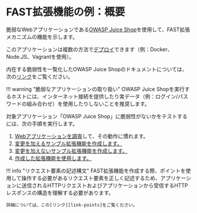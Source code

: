 [link-points]:              ../points/intro.md
[link-mod-extension]:       mod-extension.md
[link-non-mod-extension]:   non-mod-extension.md
[link-app-examination]:     app-examination.md
[link-juice-shop]:          https://www.owasp.org/index.php/OWASP_Juice_Shop_Project
[link-juice-shop-deploy]:   https://github.com/bkimminich/juice-shop#setup
[link-juice-shop-docs]:     https://pwning.owasp-juice.shop/companion-guide/latest/
[link-using-extension]:     ../using-extension.md


#   FAST拡張機能の例：概要

脆弱なWebアプリケーションである[OWASP Juice Shop][link-juice-shop]を使用して、FAST拡張メカニズムの機能を示します。

このアプリケーションは複数の方法で[デプロイ][link-juice-shop-deploy]できます（例：Docker、Node.JS、Vagrantを使用）。

内在する脆弱性を一覧化したOWASP Juice Shopのドキュメントについては、次の[リンク][link-juice-shop-docs]をご覧ください。

!!! warning "脆弱なアプリケーションの取り扱い"
    OWASP Juice Shopを実行するホストには、インターネット接続を提供したり実データ（例：ログイン/パスワードの組み合わせ）を使用したりしないことを推奨します。

対象アプリケーション「OWASP Juice Shop」に脆弱性がないかをテストするには、次の手順を実行します。

1.  [Webアプリケーションを調査][link-app-examination]して、その動作に慣れます。
2.  [変更を加えるサンプル拡張機能を作成します。][link-mod-extension]
3.  [変更を加えないサンプル拡張機能を作成します。][link-non-mod-extension]
4.  [作成した拡張機能を使用します。][link-using-extension]

!!! info "リクエスト要素の記述構文"
    FAST拡張機能を作成する際、ポイントを使用して操作する必要があるリクエスト要素を正しく記述するため、アプリケーションに送信されるHTTPリクエストおよびアプリケーションから受信するHTTPレスポンスの構造を理解する必要があります。
    
    詳細については、この[リンク][link-points]をご覧ください。